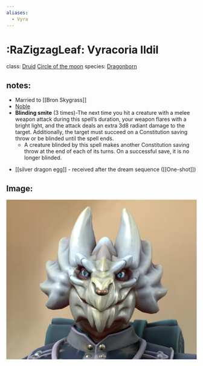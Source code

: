 ```yaml
---
aliases:
  - Vyra
---
```

# :RaZigzagLeaf: Vyracoria Ildil
class: [Druid](https://roll20.net/compendium/dnd5e/Druid#content) [Circle of the moon](https://www.dndbeyond.com/posts/629-druid-101-circle-of-the-moon?srsltid=AfmBOorOyj-eThy-gSs5b6a2i6Rhumu92Fd3HncoBp37T0RrqnFr4DQO)
species: [Dragonborn](https://roll20.net/compendium/dnd5e/Dragonborn#content)
## notes:

* Married to [[Bron Skygrass]]
* [Noble](https://roll20.net/compendium/dnd5e/Noble#content)
* **Blinding smite** (3 times)-The next time you hit a creature with a melee weapon attack during this spell’s duration, your weapon flares with a bright light, and the attack deals an extra 3d8 radiant damage to the target. Additionally, the target must succeed on a Constitution saving throw or be blinded until the spell ends.
	* A creature blinded by this spell makes another Constitution saving throw at the end of each of its turns. On a successful save, it is no longer blinded.
- [[silver dragon egg]] - received after the dream sequence ([[One-shot]])

## Image:

![image](Vyra.png)